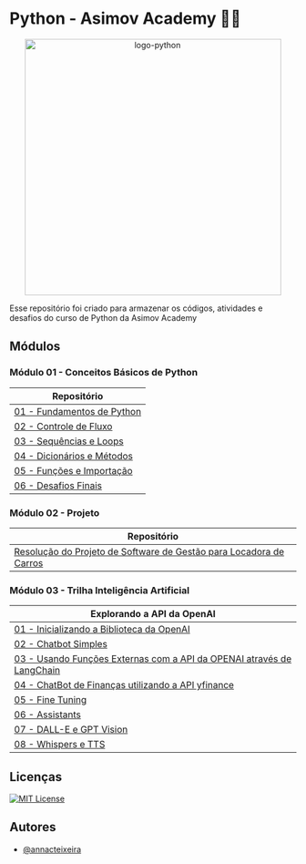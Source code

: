 # Python - Asimov Academy 👩‍💻

<p align="center"><img alt="logo-python" src="https://ciracollege.com/wp-content/uploads/2020/11/How-to-Learn-Python.jpg" width=450/></p>


Esse repositório foi criado para armazenar os códigos, atividades e desafios do curso de Python da Asimov Academy

## Módulos

<h3>Módulo 01 - Conceitos Básicos de Python</h3>
<div align="center">
    <table>
        <thead>
            <tr>
                <th>Repositório</th>
            </tr>
        </thead>
        <tbody>
            <tr>
                <td><a href="https://github.com/annacteixeira/Python-Asimov-Academy/tree/main/Conceitos%20Basicos%20de%20Python/01%20-%20Fundamentos%20de%20Python">01 - Fundamentos de Python</a></td>
            </tr>
          <tr>
                <td><a href="https://github.com/annacteixeira/Python-Asimov-Academy/tree/main/Conceitos%20Basicos%20de%20Python/02%20-%20Controle%20de%20Fluxo">02 - Controle de Fluxo</a></td>
            </tr>
          <tr>
                <td><a href="https://github.com/annacteixeira/Python-Asimov-Academy/tree/main/Conceitos%20Basicos%20de%20Python/03%20-%20Sequencias%20e%20Loops">03 - Sequências e Loops</a></td>
          </tr>
            <tr>
                <td><a href="https://github.com/annacteixeira/Python-Asimov-Academy/tree/main/Conceitos%20Basicos%20de%20Python/04%20-%20Dicionarios%20e%20Metodos">04 - Dicionários e Métodos</a></td>
            </tr>
            <tr>
                <td><a href="https://github.com/annacteixeira/Python-Asimov-Academy/tree/main/Conceitos%20Basicos%20de%20Python/05%20-%20Funcoes%20e%20Importacao">05 - Funções e Importação</a></td>
            </tr>
            <tr>
                <td><a href="https://github.com/annacteixeira/Python-Asimov-Academy/tree/main/Conceitos%20Basicos%20de%20Python/06%20-%20Desafios%20finais">06 - Desafios Finais</a></td>
            </tr>
        </tbody>
    </table>
</div>

<h3>Módulo 02 - Projeto </h3>
<div align="center">
    <table>
        <thead>
            <tr>
                <th>Repositório</th>
            </tr>
        </thead>
        <tr>
            <td><a href="https://github.com/annacteixeira/Python-Asimov-Academy/tree/main/Projeto%20-%20Software%20de%20Gestao%20para%20Locadora%20de%20Carros">Resolução do Projeto de Software de Gestão para Locadora de Carros</a></td>
        </tr>
    </table>
</div>

<h3>Módulo 03 - Trilha Inteligência Artificial </h3>
<div align="center">
    <table>
        <thead>
            <tr>
                <th>Explorando a API da OpenAI</th>
            </tr>
        </thead>
        <tr>
            <td>
                <a href="https://github.com/annacteixeira/Python-Asimov-Academy/tree/main/Trilha%20-%20Inteligencia%20Artificial/01%20-%20Explorando%20a%20API%20da%20OpenAi/01%20-%20Inicializando%20a%20Biblioteca%20da%20OpenAI">01 - Inicializando a Biblioteca da OpenAI</a>
            </td>
        </tr>
        <tr>
            <td>
                <a href="https://github.com/annacteixeira/Python-Asimov-Academy/tree/main/Trilha%20-%20Inteligencia%20Artificial/01%20-%20Explorando%20a%20API%20da%20OpenAi/02%20-%20ChatBot%20Simples">02 - Chatbot Simples</a>
                </td>
        </tr>
        <tr>
            <td>
                <a href="https://github.com/annacteixeira/Python-Asimov-Academy/blob/main/Trilha%20-%20Inteligencia%20Artificial/03_funcoes_externas_langchain.py">03 - Usando Funções Externas com a API da OPENAI através de LangChain</a>
                </td>
        </tr>
        <tr>
            <td>
                <a href="https://github.com/annacteixeira/Python-Asimov-Academy/tree/main/Trilha%20-%20Inteligencia%20Artificial/01%20-%20Explorando%20a%20API%20da%20OpenAi/04%20-%20ChatBot%20Finanças">04 - ChatBot de Finanças utilizando a API yfinance</a>
                </td>
        </tr>
        <tr>
            <td>
                <a href="https://github.com/annacteixeira/Python-Asimov-Academy/tree/main/Trilha%20-%20Inteligencia%20Artificial/01%20-%20Explorando%20a%20API%20da%20OpenAi/05%20-%20Fine%20Tuning">05 - Fine Tuning</a>
                </td>
        </tr>
        <tr>
            <td>
                <a href="https://github.com/annacteixeira/Python-Asimov-Academy/tree/main/Trilha%20-%20Inteligencia%20Artificial/01%20-%20Explorando%20a%20API%20da%20OpenAi/06%20-%20Assistants">06 - Assistants</a>
                </td>
        </tr>
        <tr>
            <td>
                <a href="https://github.com/annacteixeira/Python-Asimov-Academy/tree/main/Trilha%20-%20Inteligencia%20Artificial/01%20-%20Explorando%20a%20API%20da%20OpenAi/07%20-%20DALL-E%20e%20GPT-Vision">07 - DALL-E e GPT Vision</a>
                </td>
        </tr>
        <tr>
            <td>
                <a href="https://github.com/annacteixeira/Python-Asimov-Academy/tree/main/Trilha%20-%20Inteligencia%20Artificial/01%20-%20Explorando%20a%20API%20da%20OpenAi/08%20-%20Whisper%20e%20TTS">08 - Whispers e TTS</a>
                </td>
        </tr>
    </table>


</div>

## Licenças

[![MIT License](https://img.shields.io/badge/License-MIT-green.svg)](https://choosealicense.com/licenses/mit/)


## Autores

- [@annacteixeira](https://www.github.com/annacteixeira)

